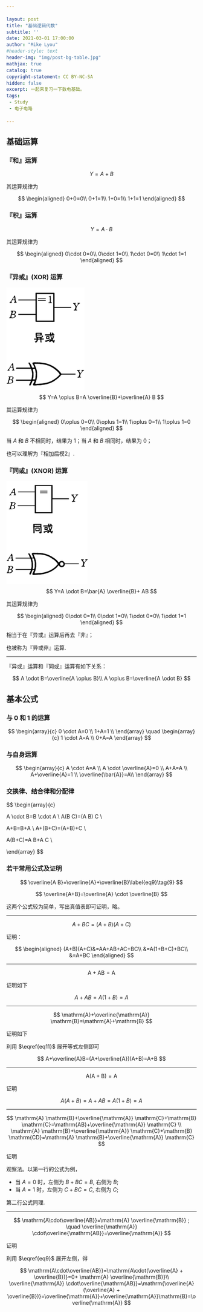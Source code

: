 ```yaml
---

layout: post
title: "基础逻辑代数"
subtitle: ''
date: 2021-03-01 17:00:00
author: "Mike Lyou"
#header-style: text
header-img: "img/post-bg-table.jpg"
mathjax: true
catalog: true
copyright-statement: CC BY-NC-SA
hidden: false
excerpt: 一起来复习一下数电基础。
tags:
 - Study
 - 电子电路

---
```


<!-- more -->



## 基础运算

### 『和』运算

$$
Y=A+B
$$

其运算规律为


$$
\begin{aligned} 
0+0=0\\
0+1=1\\
1+0=1\\
1+1=1
\end{aligned}
$$

### 『积』运算

$$
Y=A\cdot B
$$

其运算规律为


$$
\begin{aligned} 
0\cdot 0=0\\
0\cdot 1=0\\
1\cdot 0=0\\
1\cdot 1=1
\end{aligned}
$$

### 『异或』(XOR) 运算

![](https://raw.githubusercontent.com/mikelyou/image-public/master/xor-gate.png)
$$
Y=A \oplus B=A \overline{B}+\overline{A} B
$$

其运算规律为


$$
\begin{aligned} 
0\oplus 0=0\\
0\oplus 1=1\\
1\oplus 0=1\\
1\oplus 1=0
\end{aligned}
$$


当 $A$ 和 $B$ 不相同时，结果为 $1$；当 $A$ 和 $B$ 相同时，结果为 $0$；

也可以理解为『相加后模2』.

### 『同或』(XNOR) 运算

![](https://raw.githubusercontent.com/mikelyou/image-public/master/xnor-gate.png)
$$
Y=A \odot B=\bar{A} \overline{B}+ AB
$$

其运算规律为


$$
\begin{aligned} 
0\odot 0=1\\
0\odot 1=0\\
1\odot 0=0\\
1\odot 1=1
\end{aligned}
$$


相当于在『异或』运算后再去『非』；

也被称为『异或非』运算.

***

『异或』运算和『同或』运算有如下关系：


$$
A \odot B=\overline{A \oplus B}\\
A \oplus B=\overline{A \odot B}
$$

## 基本公式

### 与 0 和 1 的运算

$$
\begin{array}{c}
0 \cdot A=0 \\
1+A=1 \\
\end{array}
\quad
\begin{array}{c}
1 \cdot A=A \\
0+A=A 
\end{array}
$$

### 与自身运算

$$
\begin{array}{c}
A \cdot A=A \\
A \cdot \overline{A}=0 \\
A+A=A \\
A+\overline{A}=1 \\
\overline{\bar{A}}=A\\
\end{array}
$$

### 交换律、结合律和分配律

$$
\begin{array}{c}

A \cdot B=B \cdot A \\
A(B C)=(A B) C \\

A+B=B+A \\
A+(B+C)=(A+B)+C \\

A(B+C)=A B+A C \\

\end{array}
$$



### 若干常用公式及证明

$$
\overline{A B}=\overline{A}+\overline{B}\label{eq9}\tag{9}
$$

$$
\overline{A+B}=\overline{A} \cdot \overline{B}
$$



这两个公式较为简单，写出真值表即可证明，略。

***

$$
A+B C=(A+B)(A+C)\label{eq11}\tag{11}
$$

证明：


$$
\begin{aligned} 
(A+B)(A+C)&=AA+AB+AC+BC\\
&=A(1+B+C)+BC\\
&=A+BC
\end{aligned}
$$

***

$$
\mathrm{A}+\mathrm{AB}=\mathrm{A} 
$$

证明如下


$$
A+AB=A(1+B)=A
$$

***

$$
\mathrm{A}+\overline{\mathrm{A}} \mathrm{B}=\mathrm{A}+\mathrm{B} 
$$

证明如下

利用 $\eqref{eq11}$ 展开等式左侧即可


$$
A+\overline{A}B=(A+\overline{A})(A+B)=A+B
$$


***

$$
\mathrm{A}(\mathrm{A}+\mathrm{B})=\mathrm{A} 
$$

证明


$$
A(A+B)=A+AB=A(1+B)=A
$$

***

$$
\mathrm{A} \mathrm{B}+\overline{\mathrm{A}} \mathrm{C}+\mathrm{B} \mathrm{C}=\mathrm{AB}+\overline{\mathrm{A}} \mathrm{C} \\
\mathrm{A} \mathrm{B}+\overline{\mathrm{A}} \mathrm{C}+\mathrm{B} \mathrm{CD}=\mathrm{A} \mathrm{B}+\overline{\mathrm{A}} \mathrm{C}
$$

证明

观察法。以第一行的公式为例，

- 当 $A=0$ 时，左侧为 $B+BC=B$, 右侧为 $B$;
- 当 $A=1$ 时，左侧为 $C+BC=C$, 右侧为 $C$;

第二行公式同理.

***

$$
\mathrm{A\cdot\overline{AB}}=\mathrm{A} \overline{\mathrm{B}} ; \quad \overline{\mathrm{A}} \cdot\overline{\mathrm{AB}}=\overline{\mathrm{A}}
$$

证明

利用 $\eqref{eq9}$ 展开左侧，得


$$
\mathrm{A\cdot\overline{AB}}=\mathrm{A\cdot(\overline{A} + \overline{B})}=0+
\mathrm{A} \overline{\mathrm{B}}\\
\overline{\mathrm{A}} \cdot\overline{\mathrm{AB}}=\mathrm{\overline{A}(\overline{A} + \overline{B})}=\overline{\mathrm{A}}+\overline{\mathrm{A}}\mathrm{B}=\overline{\mathrm{A}}
$$


